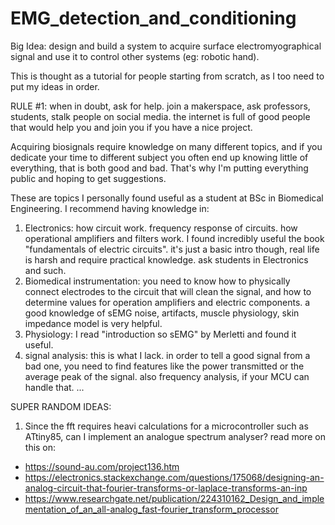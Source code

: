 # EMG_detection_and_conditioning
Big Idea: design and build a system to acquire surface electromyographical signal and use it to control other systems (eg: robotic hand).

This is thought as a tutorial for people starting from scratch, as I too need to put my ideas in order.  

RULE #1: when in doubt, ask for help. join a makerspace, ask professors, students, stalk people on social media. the internet is full of good people that would help you and join you if you have a nice project. 

Acquiring biosignals require knowledge on many different topics, and if you dedicate your time to different subject you often end up knowing little of everything, that is both good and bad. That's why I'm putting everything public and hoping to get suggestions.

These are topics I personally found useful as a student at BSc in Biomedical Engineering. I recommend having knowledge in:
1. Electronics: how circuit work. frequency response of circuits. how operational amplifiers and filters work. I found incredibly useful the book "fundamentals of electric circuits". it's just a basic intro though, real life is harsh and require practical knowledge. ask students in Electronics and such.  
2. Biomedical instrumentation: you need to know how to physically connect electrodes to the circuit that will clean the signal, and how to determine values for operation amplifiers and electric components. a good knowledge of sEMG noise, artifacts, muscle physiology, skin impedance model is very helpful.  
3. Physiology: I read "introduction so sEMG" by Merletti and found it useful.  
4. signal analysis: this is what I lack. in order to tell a good signal from a bad one, you need to find features like the power transmitted or the average peak of the signal. also frequency analysis, if your MCU can handle that. 
...

SUPER RANDOM IDEAS:

1. Since the fft requires heavi calculations for a microcontroller such as ATtiny85, can I implement an analogue spectrum analyser? read more on this on:  
- https://sound-au.com/project136.htm
- https://electronics.stackexchange.com/questions/175068/designing-an-analog-circuit-that-fourier-transforms-or-laplace-transforms-an-inp
- https://www.researchgate.net/publication/224310162_Design_and_implementation_of_an_all-analog_fast-fourier_transform_processor 
